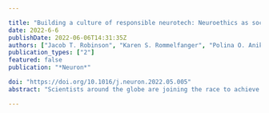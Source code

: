 ```yaml
---

title: "Building a culture of responsible neurotech: Neuroethics as socio-technical challenges"
date: 2022-6-6
publishDate: 2022-06-06T14:31:35Z
authors: ["Jacob T. Robinson", "Karen S. Rommelfanger", "Polina O. Anikeeva", "Arnelle Etienne", "Jennifer French", "Jennifer Gelinas", "Pulkit Grover", "Rosalind Picard"]
publication_types: ["2"]
featured: false
publication: "*Neuron*"

doi: "https://doi.org/10.1016/j.neuron.2022.05.005"
abstract: "Scientists around the globe are joining the race to achieve engineering feats to read, write, modulate, and interface with the human brain in a broadening continuum of invasive to non-invasive ways. The expansive implications of neurotechnology for our conception of health, mind, decision-making, and behavior has raised social and ethical considerations that are inextricable from neurotechnological progress. We propose "socio-technical" challenges as a framing to integrate neuroethics into the engineering process. Intentionally aligning societal and engineering goals within this framework offers a way to maximize the positive impact of next-generation neurotechnologies on society."

---
```

